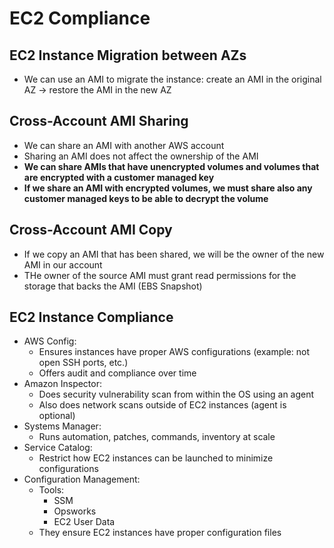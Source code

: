 # EC2 Compliance

## EC2 Instance Migration between AZs

- We can use an AMI to migrate the instance: create an AMI in the original AZ -> restore the AMI in the new AZ

## Cross-Account AMI Sharing

- We can share an AMI with another AWS account
- Sharing an AMI does not affect the ownership of the AMI
- **We can share AMIs that have unencrypted volumes and volumes that are encrypted with a customer managed key**
- **If we share an AMI with encrypted volumes, we must share also any customer managed keys to be able to decrypt the volume**

## Cross-Account AMI Copy

- If we copy an AMI that has been shared, we will be the owner of the new AMI in our account
- THe owner of the source AMI must grant read permissions for the storage that backs the AMI (EBS Snapshot)

## EC2 Instance Compliance

- AWS Config:
  - Ensures instances have proper AWS configurations (example: not open SSH ports, etc.)
  - Offers audit and compliance over time
- Amazon Inspector:
  - Does security vulnerability scan from within the OS using an agent
  - Also does network scans outside of EC2 instances (agent is optional)
- Systems Manager:
  - Runs automation, patches, commands, inventory at scale
- Service Catalog:
  - Restrict how EC2 instances can be launched to minimize configurations
- Configuration Management:
  - Tools:
    - SSM
    - Opsworks
    - EC2 User Data
  - They ensure EC2 instances have proper configuration files
